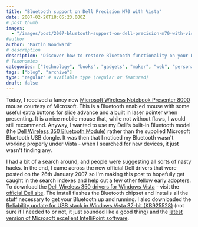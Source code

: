 ```yaml
---
title: "Bluetooth support on Dell Precision M70 with Vista"
date: 2007-02-20T18:05:23.000Z
# post thumb
images:
  - "/images/post/2007-bluetooth-support-on-dell-precision-m70-with-vista.jpg"
#author
author: "Martin Woodward"
# description
description: "Discover how to restore Bluetooth functionality on your Dell Precision M70 running Vista with the latest official drivers and updates."
# Taxonomies
categories: ["technology", "books", "gadgets", "maker", "web", "personal"]
tags: ["blog", "archive"]
type: "regular" # available type (regular or featured)
draft: false
---
```


Today, I received a fancy new [Microsoft Wireless Notebook Presenter 8000](http://www.microsoft.com/hardware/mouseandkeyboard/productdetails.aspx?pid=085) mouse courtesy of Microsoft. This is a Bluetooth enabled mouse with some useful extra buttons for slide advance and a built in laser pointer when presenting. It is a nice mobile mouse that, while not without flaws, I would still recommend. Anyway, I wanted to use my Dell's built-in Bluetooth model (the [Dell Wireless 350 Bluetooth Module](http://support.dell.com/support/downloads/download.aspx?c=us&l=en&s=gen&releaseid=R142181&SystemID=LATITUDE%20PRECISION%20M65&os=WLH&osl=en&deviceid=7388&devlib=0&typecnt=1&vercnt=1&formatcnt=1&libid=5&fileid=189724)) rather than the supplied Microsoft Bluetooth USB dongle. It was then that I noticed my Bluetooth wasn't working properly under Vista - when I searched for new devices, it just wasn't finding any.

I had a bit of a search around, and people were suggesting all sorts of nasty hacks. In the end, I came across the new official Dell drivers that were posted on the 26th January 2007 so I'm making this post to hopefully get caught in the search indexes and help out a few other fellow early adopters. To download the [Dell Wireless 350 drivers for Windows Vista](http://support.dell.com/support/downloads/download.aspx?c=us&l=en&s=gen&releaseid=R142181&SystemID=LATITUDE%20PRECISION%20M65&os=WLH&osl=en&deviceid=7388&devlib=0&typecnt=1&vercnt=1&formatcnt=1&libid=5&fileid=189724) - visit the [official Dell site](http://support.dell.com/support/downloads/download.aspx?c=us&l=en&s=gen&releaseid=R142181&SystemID=LATITUDE%20PRECISION%20M65&os=WLH&osl=en&deviceid=7388&devlib=0&typecnt=1&vercnt=1&formatcnt=1&libid=5&fileid=189724). The install flashes the Bluetooth chipset and installs all the stuff necessary to get your Bluetooth up and running. I also downloaded the [Reliability update for USB stack in Windows Vista 32-bit (KB925528)](http://www.microsoft.com/downloads/details.aspx?FamilyId=A583E590-1204-4F94-8EE1-063071797427) (not sure if I needed to or not, it just sounded like a good thing) and the [latest version of Microsoft excellent IntelliPoint software](http://www.microsoft.com/hardware/mouseandkeyboard/Download.mspx).
